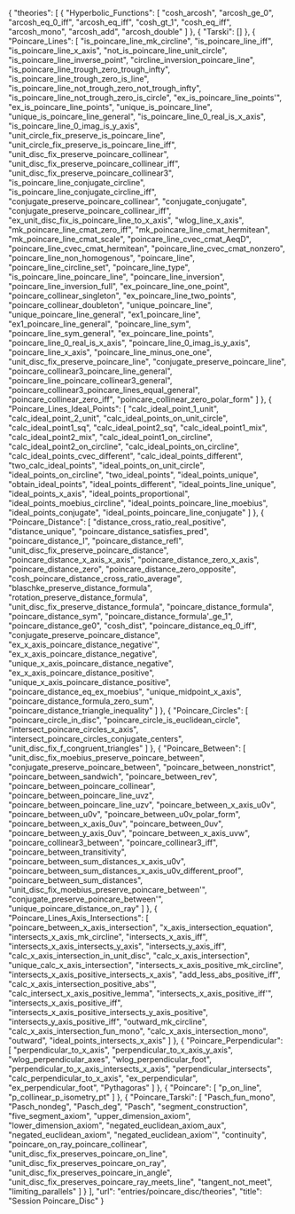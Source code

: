 {
    "theories": [
        {
            "Hyperbolic_Functions": [
                "cosh_arcosh",
                "arcosh_ge_0",
                "arcosh_eq_0_iff",
                "arcosh_eq_iff",
                "cosh_gt_1",
                "cosh_eq_iff",
                "arcosh_mono",
                "arcosh_add",
                "arcosh_double"
            ]
        },
        {
            "Tarski": []
        },
        {
            "Poincare_Lines": [
                "is_poincare_line_mk_circline",
                "is_poincare_line_iff",
                "is_poincare_line_x_axis",
                "not_is_poincare_line_unit_circle",
                "is_poincare_line_inverse_point",
                "circline_inversion_poincare_line",
                "is_poincare_line_trough_zero_trough_infty",
                "is_poincare_line_trough_zero_is_line",
                "is_poincare_line_not_trough_zero_not_trough_infty",
                "is_poincare_line_not_trough_zero_is_circle",
                "ex_is_poincare_line_points'",
                "ex_is_poincare_line_points",
                "unique_is_poincare_line",
                "unique_is_poincare_line_general",
                "is_poincare_line_0_real_is_x_axis",
                "is_poincare_line_0_imag_is_y_axis",
                "unit_circle_fix_preserve_is_poincare_line",
                "unit_circle_fix_preserve_is_poincare_line_iff",
                "unit_disc_fix_preserve_poincare_collinear",
                "unit_disc_fix_preserve_poincare_collinear_iff",
                "unit_disc_fix_preserve_poincare_collinear3",
                "is_poincare_line_conjugate_circline",
                "is_poincare_line_conjugate_circline_iff",
                "conjugate_preserve_poincare_collinear",
                "conjugate_conjugate",
                "conjugate_preserve_poincare_collinear_iff",
                "ex_unit_disc_fix_is_poincare_line_to_x_axis",
                "wlog_line_x_axis",
                "mk_poincare_line_cmat_zero_iff",
                "mk_poincare_line_cmat_hermitean",
                "mk_poincare_line_cmat_scale",
                "poincare_line_cvec_cmat_AeqD",
                "poincare_line_cvec_cmat_hermitean",
                "poincare_line_cvec_cmat_nonzero",
                "poincare_line_non_homogenous",
                "poincare_line",
                "poincare_line_circline_set",
                "poincare_line_type",
                "is_poincare_line_poincare_line",
                "poincare_line_inversion",
                "poincare_line_inversion_full",
                "ex_poincare_line_one_point",
                "poincare_collinear_singleton",
                "ex_poincare_line_two_points",
                "poincare_collinear_doubleton",
                "unique_poincare_line",
                "unique_poincare_line_general",
                "ex1_poincare_line",
                "ex1_poincare_line_general",
                "poincare_line_sym",
                "poincare_line_sym_general",
                "ex_poincare_line_points",
                "poincare_line_0_real_is_x_axis",
                "poincare_line_0_imag_is_y_axis",
                "poincare_line_x_axis",
                "poincare_line_minus_one_one",
                "unit_disc_fix_preserve_poincare_line",
                "conjugate_preserve_poincare_line",
                "poincare_collinear3_poincare_line_general",
                "poincare_line_poincare_collinear3_general",
                "poincare_collinear3_poincare_lines_equal_general",
                "poincare_collinear_zero_iff",
                "poincare_collinear_zero_polar_form"
            ]
        },
        {
            "Poincare_Lines_Ideal_Points": [
                "calc_ideal_point_1_unit",
                "calc_ideal_point_2_unit",
                "calc_ideal_points_on_unit_circle",
                "calc_ideal_point1_sq",
                "calc_ideal_point2_sq",
                "calc_ideal_point1_mix",
                "calc_ideal_point2_mix",
                "calc_ideal_point1_on_circline",
                "calc_ideal_point2_on_circline",
                "calc_ideal_points_on_circline",
                "calc_ideal_points_cvec_different",
                "calc_ideal_points_different",
                "two_calc_ideal_points",
                "ideal_points_on_unit_circle",
                "ideal_points_on_circline",
                "two_ideal_points",
                "ideal_points_unique",
                "obtain_ideal_points",
                "ideal_points_different",
                "ideal_points_line_unique",
                "ideal_points_x_axis",
                "ideal_points_proportional",
                "ideal_points_moebius_circline",
                "ideal_points_poincare_line_moebius",
                "ideal_points_conjugate",
                "ideal_points_poincare_line_conjugate"
            ]
        },
        {
            "Poincare_Distance": [
                "distance_cross_ratio_real_positive",
                "distance_unique",
                "poincare_distance_satisfies_pred",
                "poincare_distance_I",
                "poincare_distance_refl",
                "unit_disc_fix_preserve_poincare_distance",
                "poincare_distance_x_axis_x_axis",
                "poincare_distance_zero_x_axis",
                "poincare_distance_zero",
                "poincare_distance_zero_opposite",
                "cosh_poincare_distance_cross_ratio_average",
                "blaschke_preserve_distance_formula",
                "rotation_preserve_distance_formula",
                "unit_disc_fix_preserve_distance_formula",
                "poincare_distance_formula",
                "poincare_distance_sym",
                "poincare_distance_formula'_ge_1",
                "poincare_distance_ge0",
                "cosh_dist",
                "poincare_distance_eq_0_iff",
                "conjugate_preserve_poincare_distance",
                "ex_x_axis_poincare_distance_negative'",
                "ex_x_axis_poincare_distance_negative",
                "unique_x_axis_poincare_distance_negative",
                "ex_x_axis_poincare_distance_positive",
                "unique_x_axis_poincare_distance_positive",
                "poincare_distance_eq_ex_moebius",
                "unique_midpoint_x_axis",
                "poincare_distance_formula_zero_sum",
                "poincare_distance_triangle_inequality"
            ]
        },
        {
            "Poincare_Circles": [
                "poincare_circle_in_disc",
                "poincare_circle_is_euclidean_circle",
                "intersect_poincare_circles_x_axis",
                "intersect_poincare_circles_conjugate_centers",
                "unit_disc_fix_f_congruent_triangles"
            ]
        },
        {
            "Poincare_Between": [
                "unit_disc_fix_moebius_preserve_poincare_between",
                "conjugate_preserve_poincare_between",
                "poincare_between_nonstrict",
                "poincare_between_sandwich",
                "poincare_between_rev",
                "poincare_between_poincare_collinear",
                "poincare_between_poincare_line_uvz",
                "poincare_between_poincare_line_uzv",
                "poincare_between_x_axis_u0v",
                "poincare_between_u0v",
                "poincare_between_u0v_polar_form",
                "poincare_between_x_axis_0uv",
                "poincare_between_0uv",
                "poincare_between_y_axis_0uv",
                "poincare_between_x_axis_uvw",
                "poincare_collinear3_between",
                "poincare_collinear3_iff",
                "poincare_between_transitivity",
                "poincare_between_sum_distances_x_axis_u0v",
                "poincare_between_sum_distances_x_axis_u0v_different_proof",
                "poincare_between_sum_distances",
                "unit_disc_fix_moebius_preserve_poincare_between'",
                "conjugate_preserve_poincare_between'",
                "unique_poincare_distance_on_ray"
            ]
        },
        {
            "Poincare_Lines_Axis_Intersections": [
                "poincare_between_x_axis_intersection",
                "x_axis_intersection_equation",
                "intersects_x_axis_mk_circline",
                "intersects_x_axis_iff",
                "intersects_x_axis_intersects_y_axis",
                "intersects_y_axis_iff",
                "calc_x_axis_intersection_in_unit_disc",
                "calc_x_axis_intersection",
                "unique_calc_x_axis_intersection",
                "intersects_x_axis_positive_mk_circline",
                "intersects_x_axis_positive_intersects_x_axis",
                "add_less_abs_positive_iff",
                "calc_x_axis_intersection_positive_abs'",
                "calc_intersect_x_axis_positive_lemma",
                "intersects_x_axis_positive_iff'",
                "intersects_x_axis_positive_iff",
                "intersects_x_axis_positive_intersects_y_axis_positive",
                "intersects_y_axis_positive_iff",
                "outward_mk_circline",
                "calc_x_axis_intersection_fun_mono",
                "calc_x_axis_intersection_mono",
                "outward",
                "ideal_points_intersects_x_axis"
            ]
        },
        {
            "Poincare_Perpendicular": [
                "perpendicular_to_x_axis",
                "perpendicular_to_x_axis_y_axis",
                "wlog_perpendicular_axes",
                "wlog_perpendicular_foot",
                "perpendicular_to_x_axis_intersects_x_axis",
                "perpendicular_intersects",
                "calc_perpendicular_to_x_axis",
                "ex_perpendicular",
                "ex_perpendicular_foot",
                "Pythagoras"
            ]
        },
        {
            "Poincare": [
                "p_on_line",
                "p_collinear_p_isometry_pt"
            ]
        },
        {
            "Poincare_Tarski": [
                "Pasch_fun_mono",
                "Pasch_nondeg",
                "Pasch_deg",
                "Pasch",
                "segment_construction",
                "five_segment_axiom",
                "upper_dimension_axiom",
                "lower_dimension_axiom",
                "negated_euclidean_axiom_aux",
                "negated_euclidean_axiom",
                "negated_euclidean_axiom'",
                "continuity",
                "poincare_on_ray_poincare_collinear",
                "unit_disc_fix_preserves_poincare_on_line",
                "unit_disc_fix_preserves_poincare_on_ray",
                "unit_disc_fix_preserves_poincare_in_angle",
                "unit_disc_fix_preserves_poincare_ray_meets_line",
                "tangent_not_meet",
                "limiting_parallels"
            ]
        }
    ],
    "url": "entries/poincare_disc/theories",
    "title": "Session Poincare_Disc"
}